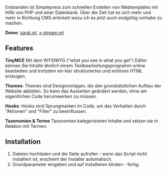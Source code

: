 Entstanden ist Simplepress zum schnellen Erstellen von Webtemplates mit Hilfe von PHP und einer Datenbank. Über die Zeit hat es sich mehr und mehr in Richtung CMS entickelt wozu ich es jetzt auch endgültig vorhabe zu machen.

**Demo**: [zarat.ml](https://zarat.ml), [x-stream.ml](http://x-stream.ml)

Features
---------

**TinyMCE** Mit dem WYSIWYG ("what you see is what you get") Editor können Sie Inhalte ähnlich einem Textbearbeitungsprogramm online bearbeiten und trotzdem ein klar strukturiertes und schönes HTML erzeugen.

**Themes**: Themes sind Designvorlagen, die den grundsätzlichen Aufbau der Website abbilden. So kann das Aussehen geändert werden, ohne am eigentlichen Code herumwerken zu müssen.

**Hooks**: Hooks sind Sprungmarken im Code, um das Verhalten durch "Aktionen" und "Filter" zu beeinflussen. 

**Taxonomien & Terme** Taxonomien kategorisieren Inhalte und setzen sie in Relation mit Termen.

Installation
-------------

1. Dateien hochladen und die Seite aufrufen - wenn das Script nicht installiert ist, erscheint der Installer automatisch.
2. Grundparameter eingeben und auf installieren klicken - fertig.
